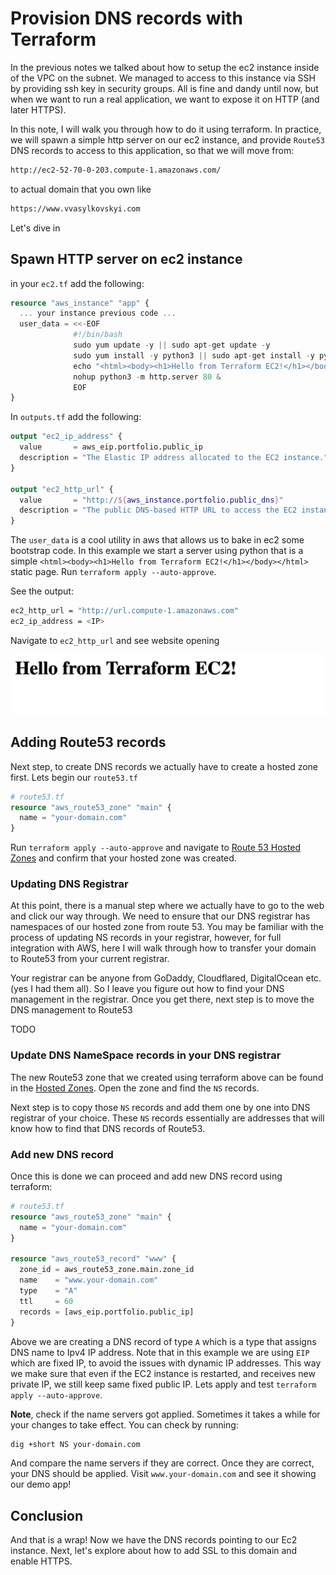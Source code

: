 # Provision DNS records with Terraform

In the previous notes we talked about how to setup the ec2 instance inside of the VPC on the subnet. We managed to access to this instance via SSH by providing ssh key in security groups. All is fine and dandy until now, but when we want to run a real application, we want to expose it on HTTP (and later HTTPS).

In this note, I will walk you through how to do it using terraform. In practice, we will spawn a simple http server on our ec2 instance, and provide `Route53` DNS records to access to this application, so that we will move from:

```bash
http://ec2-52-70-0-203.compute-1.amazonaws.com/
```

to actual domain that you own like

```bash
https://www.vvasylkovskyi.com
```

Let's dive in

## Spawn HTTP server on ec2 instance

in your `ec2.tf` add the following:

```tf
resource "aws_instance" "app" {
  ... your instance previous code ...
  user_data = <<-EOF
              #!/bin/bash
              sudo yum update -y || sudo apt-get update -y
              sudo yum install -y python3 || sudo apt-get install -y python3
              echo "<html><body><h1>Hello from Terraform EC2!</h1></body></html>" > index.html
              nohup python3 -m http.server 80 &
              EOF
}
```

In `outputs.tf` add the following:

```tf
output "ec2_ip_address" {
  value       = aws_eip.portfolio.public_ip
  description = "The Elastic IP address allocated to the EC2 instance."
}

output "ec2_http_url" {
  value       = "http://${aws_instance.portfolio.public_dns}"
  description = "The public DNS-based HTTP URL to access the EC2 instance."
}
```

The `user_data` is a cool utility in aws that allows us to bake in ec2 some bootstrap code. In this example we start a server using python that is a simple `<html><body><h1>Hello from Terraform EC2!</h1></body></html>` static page. Run `terraform apply --auto-approve`.

See the output:

```bash
ec2_http_url = "http://url.compute-1.amazonaws.com"
ec2_ip_address = <IP>
```

Navigate to `ec2_http_url` and see website opening

![alt text](./provisioning-dns-records-with-terraform/terraform-ec2-server.png)

## Adding Route53 records

Next step, to create DNS records we actually have to create a hosted zone first. Lets begin our `route53.tf`

```tf
# route53.tf
resource "aws_route53_zone" "main" {
  name = "your-domain.com"
}
```

Run `terraform apply --auto-approve` and navigate to [Route 53 Hosted Zones](https://us-east-1.console.aws.amazon.com/route53/v2/hostedzones) and confirm that your hosted zone was created.

### Updating DNS Registrar

At this point, there is a manual step where we actually have to go to the web and click our way through. We need to ensure that our DNS registrar has namespaces of our hosted zone from route 53. You may be familiar with the process of updating NS records in your registrar, however, for full integration with AWS, here I will walk through how to transfer your domain to Route53 from your current registrar.

Your registrar can be anyone from GoDaddy, Cloudflared, DigitalOcean etc. (yes I had them all). So I leave you figure out how to find your DNS management in the registrar. Once you get there, next step is to move the DNS management to Route53

TODO

### Update DNS NameSpace records in your DNS registrar

The new Route53 zone that we created using terraform above can be found in the [Hosted Zones](https://us-east-1.console.aws.amazon.com/route53/v2/hostedzones#). Open the zone and find the `NS` records.

Next step is to copy those `NS` records and add them one by one into DNS registrar of your choice. These `NS` records essentially are addresses that will know how to find that DNS records of Route53.

### Add new DNS record

Once this is done we can proceed and add new DNS record using terraform:

```tf
# route53.tf
resource "aws_route53_zone" "main" {
  name = "your-domain.com"
}

resource "aws_route53_record" "www" {
  zone_id = aws_route53_zone.main.zone_id
  name    = "www.your-domain.com"
  type    = "A"
  ttl     = 60
  records = [aws_eip.portfolio.public_ip]
}
```

Above we are creating a DNS record of type `A` which is a type that assigns DNS name to Ipv4 IP address. Note that in this example we are using `EIP` which are fixed IP, to avoid the issues with dynamic IP addresses. This way we make sure that even if the EC2 instance is restarted, and receives new private IP, we still keep same fixed public IP. Lets apply and test `terraform apply --auto-approve`.

**Note**, check if the name servers got applied. Sometimes it takes a while for your changes to take effect. You can check by running:

```bash
dig +short NS your-domain.com
```

And compare the name servers if they are correct. Once they are correct, your DNS should be applied. Visit `www.your-domain.com` and see it showing our demo app!

## Conclusion

And that is a wrap! Now we have the DNS records pointing to our Ec2 instance. Next, let's explore about how to add SSL to this domain and enable HTTPS.
